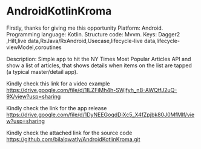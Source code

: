 # AndroidKotlinKroma

Firstly, thanks for giving me this opportunity
Platform: Android.
Programming language: Kotlin.
Structure code: Mvvm.
Keys: Dagger2 ,Hilt,live data,RxJava/RxAndroid,Usecase,lifecycle-live data,lifecycle-viewModel,coroutines

Description:
Simple app to hit the NY Times Most Popular Articles API and show a list of articles, that shows details when items on the list are tapped (a typical master/detail app).


Kindly check this link for a video example
https://drive.google.com/file/d/1ILZFiMh4h-SWjfyh_nB-AWQtfJ2uQ-9X/view?usp=sharing

Kindly check the link for the app release
https://drive.google.com/file/d/1DyNEEGoqdDiXc5_X4fZpjbk80J0MfMlf/view?usp=sharing

Kindly check the attached link for the source code
https://github.com/bilalqwatly/AndroidKotlinKroma.git
